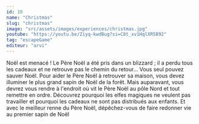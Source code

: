 ```yaml
---
id: 10
name: "Christmas"
slug: "christmas"
image: "src/assets/images/experiences/christmas.jpg"
youtube: "https://youtu.be/Ziyq-kwdBug?si=C8t_xv1HqlXR5B92"
tag: "escapeGame"
editeur: "arvi"
---
```


Noël est menacé ! Le Père Noël a été pris dans un blizzard ; il a perdu tous les cadeaux et ne retrouve pas le chemin du retour... Vous seul pouvez sauver Noël. Pour aider le Père Noël à retrouver sa maison, vous devez illuminer le plus grand sapin de Noël de la forêt. Mais auparavant, vous devrez vous rendre à l'endroit où vit le Père Noël au pôle Nord et tout remettre en ordre. Découvrez pourquoi les elfes magiques ne veulent pas travailler et pourquoi les cadeaux ne sont pas distribués aux enfants. Et avec le meilleur renne du Père Noël, dépêchez-vous de faire redonner vie au premier sapin de Noël
